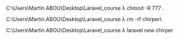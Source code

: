 ###

C:\Users\Martin.ABOU\Desktop\Laravel_course
λ chmod -R 777 .

C:\Users\Martin.ABOU\Desktop\Laravel_course
λ rm -rf chirper\

C:\Users\Martin.ABOU\Desktop\Laravel_course
λ laravel new chirper